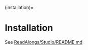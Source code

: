 (installation)=

# Installation

See [ReadAlongs/Studio/README.md](https://github.com/ReadAlongs/Studio#install)
